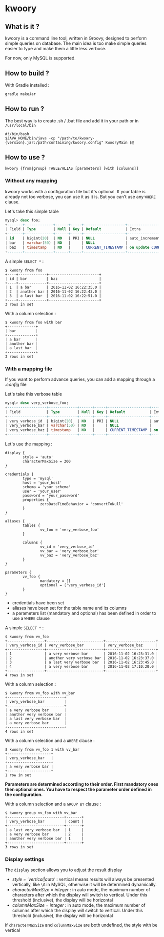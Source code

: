 # kwoory

## What is it ?
kwoory is a command line tool, written in Groovy, designed to perform simple queries on database. The main idea is too make simple queries easier to type and make them a little less verbose.

For now, only MySQL is supported.

## How to build ?

With Gradle installed :

    gradle makeJar

## How to run ?

The best way is to create .sh / .bat file and add it in your path or in ```/usr/local/bin```

    #!/bin/bash
    $JAVA_HOME/bin/java -cp "/path/to/kwoory-{version}.jar:/path/containing/kwoory.config" KwooryMain $@

## How to use ?

    kwoory {from|group} TABLE/ALIAS [parameters] [with [columns]]
    
### Without any mapping

kwoory works with a configuration file but it's optional. If your table is already not too verbose, you can use it as it is. But you can't use any `WHERE` clause.

Let's take this simple table

```sql
mysql> desc foo;
+-------+-------------+------+-----+-------------------+-----------------------------+
| Field | Type        | Null | Key | Default           | Extra                       |
+-------+-------------+------+-----+-------------------+-----------------------------+
| id    | bigint(20)  | NO   | PRI | NULL              | auto_increment              |
| bar   | varchar(50) | NO   |     | NULL              |                             |
| baz   | timestamp   | NO   |     | CURRENT_TIMESTAMP | on update CURRENT_TIMESTAMP |
+-------+-------------+------+-----+-------------------+-----------------------------+
``` 

A simple `SELECT *` :
```
$ kwoory from foo
+----+-------------+-----------------------+
| id | bar         | baz                   |
+----+-------------+-----------------------+
| 1  | a bar       | 2016-11-02 16:22:35.0 |
| 2  | another bar | 2016-11-02 16:22:43.0 |
| 3  | a last bar  | 2016-11-02 16:22:51.0 |
+----+-------------+-----------------------+
3 rows in set
```

With a column selection :
```
$ kwoory from foo with bar
+-------------+
| bar         |
+-------------+
| a bar       |
| another bar |
| a last bar  |
+-------------+
3 rows in set
```

### With a mapping file

If you want to perform advance queries, you can add a mapping through a *.config* file

Let's take this verbose table

```sql
mysql> desc very_verbose_foo;
+------------------+-------------+------+-----+-------------------+-----------------------------+
| Field            | Type        | Null | Key | Default           | Extra                       |
+------------------+-------------+------+-----+-------------------+-----------------------------+
| very_verbose_id  | bigint(20)  | NO   | PRI | NULL              | auto_increment              |
| very_verbose_bar | varchar(50) | NO   |     | NULL              |                             |
| very_verbose_baz | timestamp   | NO   |     | CURRENT_TIMESTAMP | on update CURRENT_TIMESTAMP |
+------------------+-------------+------+-----+-------------------+-----------------------------+
``` 

Let's use the mapping :

```
display {
        style = 'auto'
        characterMaxSize = 200
}

credentials {
        type = 'mysql'
        host = 'your_host'
        schema = 'your_schema'
        user = 'your_user'
        password = 'your_password'
        properties {
                zeroDateTimeBehavior = 'convertToNull'
        }
}

aliases {
        tables {
                vv_foo = 'very_verbose_foo'
        }

        columns {
                vv_id = 'very_verbose_id'
                vv_bar = 'very_verbose_bar'
                vv_baz = 'very_verbose_baz'
        }
}

parameters {
        vv_foo {
                mandatory = []
                optional = ['very_verbose_id']
        }
}
```

 * credentials have been set
 * aliases have been set for the table name and its columns
 * a parameters list (mandatory and optional) has been defined in order to use a `WHERE` clause

A simple `SELECT *` :
```
$ kwoory from vv_foo
+-----------------+--------------------------+-----------------------+
| very_verbose_id | very_verbose_bar         | very_verbose_baz      |
+-----------------+--------------------------+-----------------------+
| 1               | a very verbose bar       | 2016-11-02 16:23:31.0 |
| 2               | another very verbose bar | 2016-11-02 16:23:37.0 |
| 3               | a last very verbose bar  | 2016-11-02 16:23:45.0 |
| 4               | a very verbose bar       | 2016-11-02 17:10:20.0 |
+-----------------+--------------------------+-----------------------+
4 rows in set
```

With a column selection :
```
$ kwoory from vv_foo with vv_bar
+--------------------------+
| very_verbose_bar         |
+--------------------------+
| a very verbose bar       |
| another very verbose bar |
| a last very verbose bar  |
| a very verbose bar       |
+--------------------------+
4 rows in set
```

With a column selection and a `WHERE` clause :
```
$ kwoory from vv_foo 1 with vv_bar
+--------------------+
| very_verbose_bar   |
+--------------------+
| a very verbose bar |
+--------------------+
1 row in set
```

**Parameters are determined according to their order. First mandatory ones then optional ones. You have to respect the parameter order defined in the configuration.** 

With a column selection and a `GROUP BY` clause :
```
$ kwoory group vv_foo with vv_bar
+--------------------------+-------+
| very_verbose_bar         | count |
+--------------------------+-------+
| a last very verbose bar  | 1     |
| a very verbose bar       | 2     |
| another very verbose bar | 1     |
+--------------------------+-------+
3 rows in set
```

### Display settings

The `display` section allows you to adjust the result display

 * *style = 'vertical|auto'* : vertical means results will always be presented vertically, like `\G` in MySQL, otherwise it will be determined dynamically.
 *  *characterMaxSize = integer* : in auto mode, the maximum number of characters after which the display will switch to vertical. Under this threshold (inclusive), the display will be horizontal
 *  *columnMaxSize = integer* : in auto mode, the maximum number of columns after which the display will switch to vertical. Under this threshold (inclusive), the display will be horizontal
 
 if `characterMaxSize` and `columnMaxSize` are both undefined, the style with be vertical
